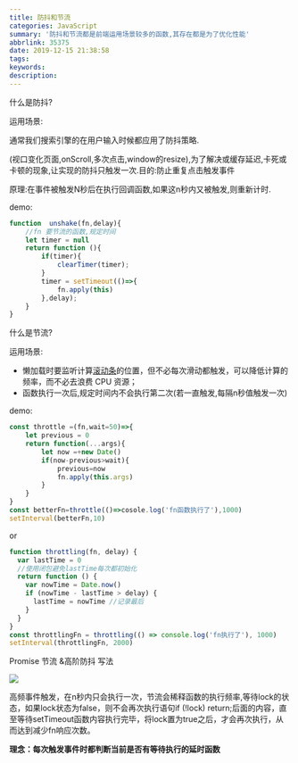 ```yaml
---
title: 防抖和节流
categories: JavaScript
summary: '防抖和节流都是前端运用场景较多的函数,其存在都是为了优化性能'
abbrlink: 35375
date: 2019-12-15 21:38:58
tags:
keywords:
description:
---
```


什么是防抖?

运用场景:

通常我们搜索引擎的在用户输入时候都应用了防抖策略.

(视口变化页面,onScroll,多次点击,window的resize),为了解决或缓存延迟,卡死或卡顿的现象,让实现的防抖只触发一次.目的:防止重复点击触发事件

原理:在事件被触发N秒后在执行回调函数,如果这n秒内又被触发,则重新计时.

demo:

```javascript
function  unshake(fn,delay){
    //fn 要节流的函数,规定时间
    let timer = null
    return function (){
        if(timer){
            clearTimer(timer);
        }
        timer = setTimeout(()=>{
            fn.apply(this)
        },delay);
    }
}
```

什么是节流?

运用场景:

- 懒加载时要监听计算[滚动条](https://www.zhihu.com/search?q=%E6%BB%9A%E5%8A%A8%E6%9D%A1&search_source=Entity&hybrid_search_source=Entity&hybrid_search_extra=%7B%22sourceType%22%3A%22article%22%2C%22sourceId%22%3A%22430011875%22%7D)的位置，但不必每次滑动都触发，可以降低计算的频率，而不必去浪费 CPU 资源；
- 函数执行一次后,规定时间内不会执行第二次(若一直触发,每隔n秒值触发一次)

demo:

```js
const throttle =(fn,wait=50)=>{
    let previous = 0
    return function(...args){
        let now =+new Date()
        if(now-previous>wait){
            previous=now
            fn.apply(this.args)
        }
    }
}
const betterFn=throttle(()=>cosole.log('fn函数执行了'),1000)
setInterval(betterFn,10)
```

or

```javascript
function throttling(fn, delay) {
  var lastTime = 0
  //使用闭包避免lastTime每次都初始化
  return function () {
    var nowTime = Date.now()
    if (nowTime - lastTime > delay) {
      lastTime = nowTime //记录最后
    }
  }
}
const throttlingFn = throttling(() => console.log('fn执行了'), 1000)
setInterval(throttlingFn, 2000)
```

Promise 节流 &高阶防抖 写法

<img src="https://tva1.sinaimg.cn/large/006aANDQly1gzla49sr57j30f40iudnk.jpg"/>

高频事件触发，在n秒内只会执行一次，节流会稀释函数的执行频率,等待lock的状态，如果lock状态为false，则不会再次执行语句if (!lock) return;后面的内容，直至等待setTimeout函数内容执行完毕，将lock置为true之后，才会再次执行，从而达到减少fn响应次数。

**理念：每次触发事件时都判断当前是否有等待执行的延时函数**
